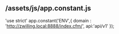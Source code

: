 /assets/js/app.constant.js
-----
'use strict'
app.constant('ENV',{
    domain : 'http://zwilling.local:8888/index.cfm/',
   api:'api/v1'
});